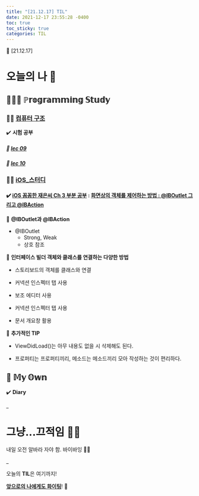 ```yaml
---
title: "[21.12.17] TIL"
date: 2021-12-17 23:55:28 -0400
toc: true
toc_sticky: true
categories: TIL
---
```



📝 [21.12.17]

# 오늘의 나 💭

## 👩🏻‍💻 ℙ𝕣𝕠𝕘𝕣𝕒𝕞𝕞𝕚𝕟𝕘 𝕊𝕥𝕦𝕕𝕪

### ☝🏻 <u>컴퓨터 구조</u>

✔️ **시험 공부**

##### 📑 **<u>lec 09</u>** 

##### 📑 **<u>lec 10</u>**


### ☝🏻 <u>iOS_스터디</u>

#### ✔️ **<u>iOS 꼼꼼한 재은씨 Ch 3 부분 공부</u> : [화면상의 객체를 제어하는 방법 : @IBOutlet 그리고 @IBAction]()**     

📌 **@IBOutlet과 @IBAction**  

- @IBOutlet
	- Strong, Weak
	- 상호 참조 


📌 **인터페이스 빌더 객체와 클래스를 연결하는 다양한 방법**    

- 스토리보드의 객체를 클래스와 연결

- 커넥션 인스펙터 탭 사용

- 보조 에디터 사용

- 커넥션 인스펙터 탭 사용

- 문서 개요창 활용

📌 **추가적인 TIP**  

- ViewDidLoad()는 아무 내용도 없을 시 삭제해도 된다.

- 프로퍼티는 프로퍼티끼리, 메소드는 메소드끼리 모아 작성하는 것이 편리하다.


## 🌝 𝕄𝕪 𝕆𝕨𝕟           

✔️ **Diary**      

_
  
# 그냥...끄적임 ✍🏻

내일 오전 알바라 자야 함. 바이바잉 😶‍🌫️     


_



<div class="notice--primary" markdown="1">
오늘의 <strong>TIL</strong>은 여기까지!     
      
<strong><u>앞으로의 나에게도 화이팅</u></strong>! 🌸 
</div>

